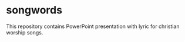 songwords
=========
This repository contains PowerPoint presentation with lyric for christian worship songs.